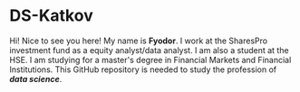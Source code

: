# DS-Katkov
Hi! Nice to see you here!
My name is __Fyodor__. I work at the SharesPro investment fund as a equity analyst/data analyst. I am also a student at the HSE. I am studying for a master's degree in  Financial Markets and Financial Institutions. 
This GitHub repository is needed to study the profession of ___data science___.
